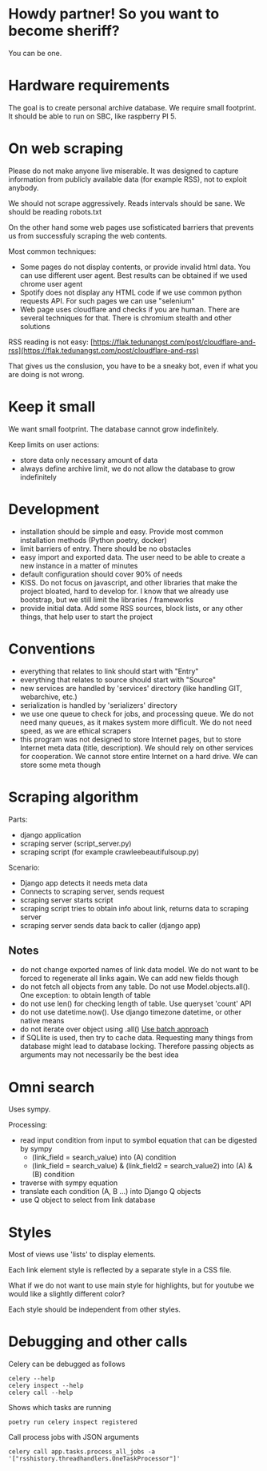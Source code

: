 # Howdy partner! So you want to become sheriff?

You can be one.

# Hardware requirements

The goal is to create personal archive database. We require small footprint. It should be able to run on SBC, like raspberry PI 5.

# On web scraping

Please do not make anyone live miserable. It was designed to capture information from publicly available data (for example RSS), not to exploit anybody.

We should not scrape aggressively. Reads intervals should be sane. We should be reading robots.txt

On the other hand some web pages use sofisticated barriers that prevents us from successfuly scraping the web contents.

Most common techniques:
 - Some pages do not display contents, or provide invalid html data. You can use different user agent. Best results can be obtained if we used chrome user agent
 - Spotify does not display any HTML code if we use common python requests API. For such pages we can use "selenium"
 - Web page uses cloudflare and checks if you are human. There are several techniques for that. There is chromium stealth and other solutions

RSS reading is not easy: [https://flak.tedunangst.com/post/cloudflare-and-rss](https://flak.tedunangst.com/post/cloudflare-and-rss)

That gives us the conslusion, you have to be a sneaky bot, even if what you are doing is not wrong.

# Keep it small

We want small footprint. The database cannot grow indefinitely.

Keep limits on user actions:
 - store data only necessary amount of data
 - always define archive limit, we do not allow the database to grow indefinitely

# Development

 - installation should be simple and easy. Provide most common installation methods (Python poetry, docker)
 - limit barriers of entry. There should be no obstacles
 - easy import and exported data. The user need to be able to create a new instance in a matter of minutes
 - default configuration should cover 90% of needs
 - KISS. Do not focus on javascript, and other libraries that make the project bloated, hard to develop for. I know that we already use bootstrap, but we still limit the libraries / frameworks
 - provide initial data. Add some RSS sources, block lists, or any other things, that help user to start the project

# Conventions

 - everything that relates to link should start with "Entry"
 - everything that relates to source should start with "Source"
 - new services are handled by 'services' directory (like handling GIT, webarchive, etc.)
 - serialization is handled by 'serializers' directory
 - we use one queue to check for jobs, and processing queue. We do not need many queues, as it makes system more difficult. We do not need speed, as we are ethical scrapers
 - this program was not designed to store Internet pages, but to store Internet meta data (title, description). We should rely on other services for cooperation. We cannot store entire Internet on a hard drive. We can store some meta though

# Scraping algorithm

Parts:
 - django application
 - scraping server (script_server.py)
 - scraping script (for example crawleebeautifulsoup.py)

Scenario:
 - Django app detects it needs meta data
 - Connects to scraping server, sends request
 - scraping server starts script
 - scraping script tries to obtain info about link, returns data to scraping server
 - scraping server sends data back to caller (django app)

## Notes

 - do not change exported names of link data model. We do not want to be forced to regenerate all links again. We can add new fields though
 - do not fetch all objects from any table. Do not use Model.objects.all(). One exception: to obtain length of table
 - do not use len() for checking length of table. Use queryset 'count' API
 - do not use datetime.now(). Use django timezone datetime, or other native means
 - do not iterate over object using .all() [Use batch approach](https://djangosnippets.org/snippets/1170/)
 - if SQLlite is used, then try to cache data. Requesting many things from database might lead to database locking. Therefore passing objects as arguments may not necessarily be the best idea
 
# Omni search

Uses sympy.

Processing:
 - read input condition from input to symbol equation that can be digested by sympy 
      * (link_field = search_value) into (A) condition
      * (link_field = search_value) & (link_field2 = search_value2) into (A) & (B) condition
 - traverse with sympy equation
 - translate each condition (A, B ...) into Django Q objects
 - use Q object to select from link database

# Styles

Most of views use 'lists' to display elements.

Each link element style is reflected by a separate style in a CSS file.

What if we do not want to use main style for highlights, but for youtube we would like a slightly different color?

Each style should be independent from other styles.

# Debugging and other calls

Celery can be debugged as follows
```
celery --help
celery inspect --help
celery call --help
```

Shows which tasks are running
```
poetry run celery inspect registered
```

Call process jobs with JSON arguments
```
celery call app.tasks.process_all_jobs -a '["rsshistory.threadhandlers.OneTaskProcessor"]'
```
